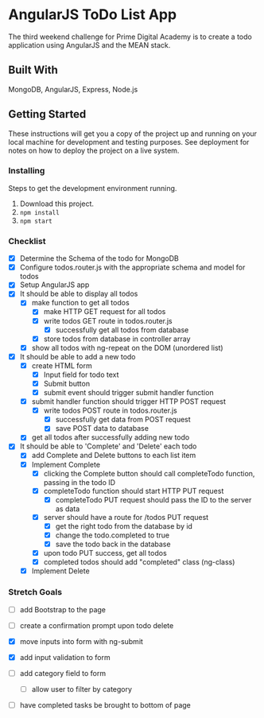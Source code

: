 # AngularJS ToDo List App

The third weekend challenge for Prime Digital Academy is to create a todo application using AngularJS and the MEAN stack.

## Built With

MongoDB, AngularJS, Express, Node.js

## Getting Started

These instructions will get you a copy of the project up and running on your local machine for development and testing purposes. See deployment for notes on how to deploy the project on a live system.

### Installing

Steps to get the development environment running.

1. Download this project.
2. `npm install`
3. `npm start`

### Checklist

- [x] Determine the Schema of the todo for MongoDB
- [x] Configure todos.router.js with the appropriate schema and model for todos
- [x] Setup AngularJS app
- [x] It should be able to display all todos
  - [x] make function to get all todos
    - [x] make HTTP GET request for all todos
    - [x] write todos GET route in todos.router.js
      - [x] successfully get all todos from database
    - [x] store todos from database in controller array
  - [x] show all todos with ng-repeat on the DOM (unordered list)
- [x] It should be able to add a new todo
  - [x] create HTML form
    - [x] Input field for todo text
    - [x] Submit button
    - [x] submit event should trigger submit handler function
  - [x] submit handler function should trigger HTTP POST request
    - [x] write todos POST route in todos.router.js
      - [x] successfully get data from POST request
      - [x] save POST data to database
  - [x] get all todos after successfully adding new todo
- [x] It should be able to 'Complete' and 'Delete' each todo
  - [x] add Complete and Delete buttons to each list item
  - [x] Implement Complete
    - [x] clicking the Complete button should call completeTodo function, passing in the todo ID
    - [x] completeTodo function should start HTTP PUT request
      - [x] completeTodo PUT request should pass the ID to the server as data
    - [x] server should have a route for /todos PUT request
      - [x] get the right todo from the database by id
      - [x] change the todo.completed to true
      - [x] save the todo back in the database
    - [x] upon todo PUT success, get all todos
    - [x] completed todos should add "completed" class (ng-class)
  - [x] Implement Delete

### Stretch Goals

- [ ] add Bootstrap to the page
- [ ] create a confirmation prompt upon todo delete
- [x] move inputs into form with ng-submit
- [x] add input validation to form
- [ ] add category field to form
  - [ ] allow user to filter by category
- [ ] have completed tasks be brought to bottom of page
      

